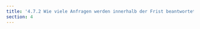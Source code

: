 ```yaml
---
title: '4.7.2 Wie viele Anfragen werden innerhalb der Frist beantwortet, wie viele nicht?'
section: 4
---
```

